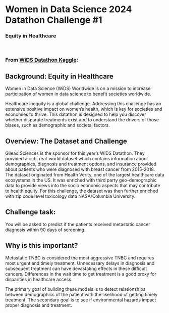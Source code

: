 # Women in Data Science 2024 Datathon Challenge #1
### Equity in Healthcare
<br/>

### From [WiDS Datathon Kaggle](www.kaggle.com/competitions/widsdatathon2024-challenge1/overview/description):

## Background: Equity in Healthcare

Women in Data Science (WiDS) Worldwide is on a mission to increase participation of women in data science to benefit societies worldwide.

Healthcare inequity is a global challenge. Addressing this challenge has an extensive positive impact on women’s health, which is key for societies and economies to thrive. This datathon is designed to help you discover whether disparate treatments exist and to understand the drivers of those biases, such as demographic and societal factors.

## Overview: The Dataset and Challenge

Gilead Sciences is the sponsor for this year’s WiDS Datathon. They provided a rich, real-world dataset which contains information about demographics, diagnosis and treatment options, and insurance provided about patients who were diagnosed with breast cancer from 2015-2018. The dataset originated from Health Verity, one of the largest healthcare data ecosystems in the US. It was enriched with third party geo-demographic data to provide views into the socio economic aspects that may contribute to health equity. For this challenge, the dataset was then further enriched with zip code level toxicology data NASA/Columbia University.

## Challenge task:

You will be asked to predict if the patients received metastatic cancer diagnosis within 90 days of screening.

## Why is this important?

Metastatic TNBC is considered the most aggressive TNBC and requires most urgent and timely treatment. Unnecessary delays in diagnosis and subsequent treatment can have devastating effects in these difficult cancers. Differences in the wait time to get treatment is a good proxy for disparities in healthcare access.

The primary goal of building these models is to detect relationships between demographics of the patient with the likelihood of getting timely treatment. The secondary goal is to see if environmental hazards impact proper diagnosis and treatment.
